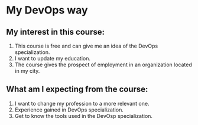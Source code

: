 # My DevOps way
## My interest in this course:
1.	This course is free and can give me an idea of the DevOps specialization.
2.	I want to update my education.
3.	The course gives the prospect of employment in an organization located in my city.
## What am I expecting from the course:
1.	I want to change my profession to a more relevant one.
2.	Experience gained in DevOps specialization.
3.	Get to know the tools used in the DevOsp specialization.
